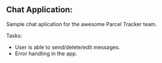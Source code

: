 ## Chat Application:

Sample chat aplication for the awesome Parcel Tracker team.

Tasks:

- User is able to send/delete/edit messages.
- Error handling in the app.
